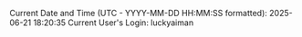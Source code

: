 Current Date and Time (UTC - YYYY-MM-DD HH:MM:SS formatted): 2025-06-21 18:20:35
Current User's Login: luckyaiman
